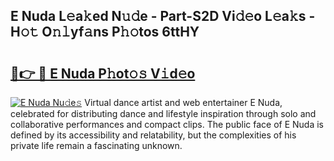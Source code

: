## E Nuda L𝚎a𝚔ed N𝚞𝚍e - Part-S2D Vi𝚍𝚎o L𝚎a𝚔s - H𝚘𝚝 O𝚗𝚕yf𝚊ns P𝚑𝚘tos 6ttHY

# <h2><a href="http://kf3wqcc.oniu.top/?m=E+Nuda">🔗👉 🔴 E Nuda P𝚑ot𝚘𝚜 V𝚒d𝚎o</a></h2>

[![E Nuda Nu𝚍e𝚜](https://i.imgur.com/0qMVB7G.gif)](http://kf3wqcc.oniu.top/?m=E+Nuda)
Virtual dance artist and web entertainer E Nuda, celebrated for distributing dance and lifestyle inspiration through solo and collaborative performances and compact clips. The public face of E Nuda is defined by its accessibility and relatability, but the complexities of his private life remain a fascinating unknown.  
